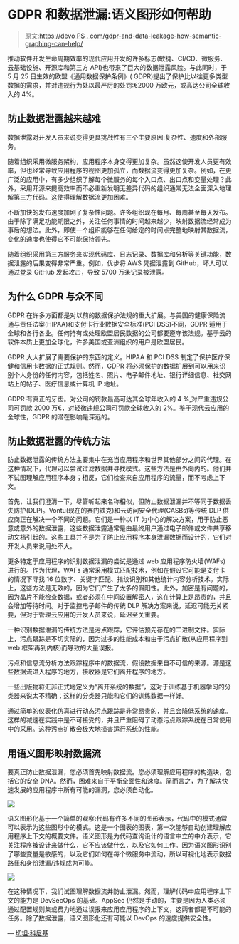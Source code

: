 # GDPR 和数据泄漏:语义图形如何帮助

> 原文:[https://devo PS . com/gdpr-and-data-leakage-how-semantic-graphing-can-help/](https://devops.com/gdpr-and-data-leakage-how-semantic-graphing-can-help/)

推动软件开发生命周期效率的现代应用开发的许多标志(敏捷、CI/CD、微服务、云基础设施、开源库和第三方 API)也带来了巨大的数据泄露风险。与此同时，于 5 月 25 日生效的欧盟《通用数据保护条例》( GDPR)提出了保护比以往更多类型数据的需求，并对违规行为处以最严厉的处罚:€2000 万欧元，或高达公司全球收入的 4%。

## **防止数据泄露越来越难** 

数据泄露对开发人员来说变得更具挑战性有三个主要原因:复杂性、速度和外部服务。

随着组织采用微服务架构，应用程序本身变得更加复杂。虽然这使开发人员更有效率，但也经常导致应用程序的视图更加孤立，而数据流变得更加复杂。例如，在更广泛的应用中，有多少组织了解每个微服务的每个入口点、出口点和变量处理？此外，采用开源来提高效率而不必重新发明无差异代码的组织通常无法全面深入地理解第三方代码。这使得理解数据流更加困难。

不断加快的发布速度加剧了复杂性问题。许多组织现在每月、每周甚至每天发布。由于除了满足功能期限之外，关注任何事情的时间越来越少，映射数据流经常成为事后的想法。此外，即使一个组织能够在任何给定的时间点完整地映射其数据流，变化的速度也使得它不可能保持领先。

随着组织采用第三方服务来实现代码库、日志记录、数据库和分析等关键功能，数据泄露的后果变得非常严重。例如，优步将 AWS 凭据泄露到 GitHub，坏人可以通过登录 GitHub 发起攻击，导致 5700 万条记录被泄露。

## **为什么 GDPR 与众不同**

GDPR 在许多方面都是对以前的数据保护法规的重大扩展。与美国的健康保险流通与责任法案(HIPAA)和支付卡行业数据安全标准(PCI DSS)不同，GDPR 适用于全球和各行各业。任何持有或处理欧盟居民数据的公司都要遵守该法规。基于云的软件本质上更加全球化，许多美国或亚洲组织的用户是欧盟居民。

GDPR 大大扩展了需要保护的东西的定义。HIPAA 和 PCI DSS 制定了保护医疗保健和信用卡数据的正式规则。然而，GDPR 将必须保护的数据扩展到可以用来识别个人身份的任何内容，包括姓名、照片、电子邮件地址、银行详细信息、社交网站上的帖子、医疗信息或计算机 IP 地址。

GDPR 有真正的牙齿。对公司的罚款最高可达其全球年收入的 4 %,对严重违规公司可罚款 2000 万€，对轻微违规公司可罚款全球收入的 2%。鉴于现代云应用的全球性，GDPR 的潜在影响是深远的。

## **防止数据泄露的传统方法**

防止数据泄露的传统方法主要集中在充当应用程序和世界其他部分之间的代理。在这种情况下，代理可以尝试过滤数据并寻找模式。这些方法是由外向内的。他们并不试图理解应用程序本身；相反，它们检查来自应用程序的流量，而不考虑上下文。

首先，让我们澄清一下，尽管听起来名称相似，但防止数据泄漏并不等同于数据丢失防护(DLP)。Vontu(现在的赛门铁克)和云访问安全代理(CASBs)等传统 DLP 供应商正在解决一个不同的问题。它们是一种以 IT 为中心的解决方案，用于防止恶意或意外的数据泄露，这些数据泄露通常是由最终用户通过电子邮件或文件共享移动文档引起的。这些工具并不是为了防止应用程序本身泄漏数据而设计的，它们对开发人员来说用处不大。

更多特定于应用程序的识别数据泄漏的尝试是通过 web 应用程序防火墙(WAFs)进行的。作为代理，WAFs 通常采用模式匹配技术，例如在假设它可能是支付卡的情况下寻找 16 位数字、关键字匹配、指纹识别和其他统计内容分析技术。实际上，这些方法是无效的，因为它们产生了太多的假阳性。此外，加密是有问题的，因为晶片不能检查数据，或者必须在中间设置解密人，这在计算上是昂贵的，并且会增加等待时间。对于监控电子邮件的传统 DLP 解决方案来说，延迟可能无关紧要，但对于管理云应用的开发人员来说，延迟至关重要。

一种识别数据泄漏的传统方法是污点跟踪，它评估预先存在的二进制文件。实际上，污点跟踪是不切实际的，因为过多的性能成本和由于污点扩散(从应用程序到 web 框架再到内核)而导致的大量误报。

污点和信息流分析方法跟踪程序中的数据流，假设数据来自不可信的来源。源是这些数据流进入程序的地方，接收器是它们离开程序的地方。

一些出版物将汇非正式地定义为“离开系统的数据”，这对于训练基于机器学习的分类器来说太不精确；这样的分类器只能和它们的训练数据一样好。

通过简单的仪表化仿真进行动态污点跟踪是非常昂贵的，并且会降低系统的速度。这样的减速在实践中是不可接受的，并且严重阻碍了动态污点跟踪系统在日常使用中的采用。这种污点扩散会极大地损害运行系统的性能。

## **用语义图形映射数据流**

要真正防止数据泄漏，您必须首先映射数据流。您必须理解应用程序的构造块，包括它的安全 DNA。然而，困难来自于平衡全面性和速度。简而言之，为了解决快速发展的应用程序中所有可能的漏洞，您必须自动化。

![](../Images/fe3426ad669aac3608acc8fa03b374a8.png)

语义图形化基于一个简单的观察:代码有许多不同的图形表示，代码中的模式通常可以表示为这些图形中的模式。这是一个图表的图表，第一次能够自动创建理解应用程序上下文的概要文件。语义图形是为代码查询设计的语言中立的中介表示，它关注程序被设计来做什么，它不应该做什么，以及它如何工作。因为语义图形识别了哪些变量是敏感的，以及它们如何在每个微服务中流动，所以可视化地表示数据路径和身份泄漏/违规成为可能。

![](../Images/c2c72ad5aeb5eb927374be3df17c1ad8.png)

在这种情况下，我们试图理解数据流并防止泄漏。然而，理解代码中应用程序上下文的能力是 DevSecOps 的基础。AppSec 仍然是手动的，主要是因为人类必须通过配置规则集或费力地通过误报来应用应用程序的上下文，这两者都是不可能的任务。除了数据泄露，语义图形化还有可能以 DevOps 的速度提供安全性。

— [切坦·科尼基](https://devops.com/author/chetan-conikee/)